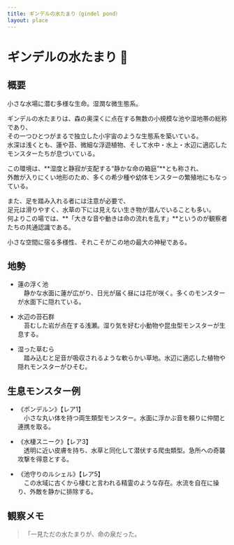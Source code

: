 ```yaml
---
title: ギンデルの水たまり（gindel pond）
layout: place
---
```



# ギンデルの水たまり 🪷

## 概要
小さな水場に潜む多様な生命。湿潤な微生態系。

ギンデルの水たまりは、森の奥深くに点在する無数の小規模な池や湿地帯の総称であり、  
その一つひとつがまるで独立した小宇宙のような生態系を築いている。  
水深は浅くとも、蓮や苔、微細な浮遊植物、そして水中・水上・水辺に適応したモンスターたちが息づいている。

この環境は、**湿度と静寂が支配する“静かな命の箱庭”**とも称され、  
外敵が入りにくい地形のため、多くの希少種や幼体モンスターの繁殖地にもなっている。

また、足を踏み入れる者には注意が必要で、  
足元は滑りやすく、水草の下には見えない生き物が潜んでいることも多い。  
何よりこの場では、**「大きな音や動きは命の流れを乱す」**というのが観察者たちの共通認識である。

小さな空間に宿る多様性、それこそがこの地の最大の神秘である。

## 地勢
- 蓮の浮く池  
　静かな水面に蓮が広がり、日光が届く昼には花が咲く。多くのモンスターが水面下に隠れている。

- 水辺の苔石群  
　苔むした岩が点在する浅瀬。湿り気を好む小動物や昆虫型モンスターが生息する。

- 湿った草むら  
　踏み込むと足音が吸収されるような軟らかい草地。水辺に適応した植物や隠れモンスターがひそむ。

## 生息モンスター例
- 《ポンデルン》【レア1】  
　小さな丸い体を持つ両生類型モンスター。水面に浮かぶ音を頼りに仲間と連携を取る。

- 《水棲スニーク》【レア3】  
　透明に近い皮膚を持ち、水草と同化して潜伏する爬虫類型。急所への奇襲攻撃を得意とする。

- 《池守りのルシェル》【レア5】  
　この水域に古くから棲むと言われる精霊のような存在。水流を自在に操り、外敵を静かに排除する。

## 観察メモ
> 「一見ただの水たまりが、命の泉だった。  
>
